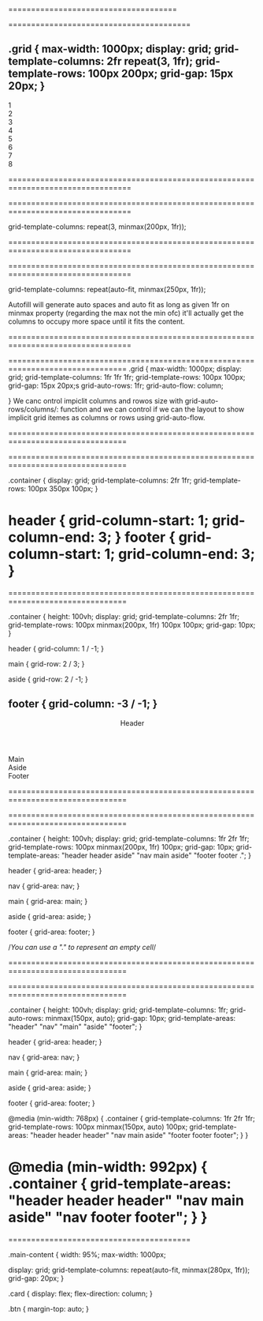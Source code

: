 ===================================== 
   <!-- Grid Layout -->
========================================

.grid {
  max-width: 1000px;
  display: grid;
  grid-template-columns: 2fr repeat(3, 1fr);  <!-- Can also use auto or px  -->
  grid-template-rows: 100px 200px;
  grid-gap: 15px 20px;
}
-
<div class="grid">
    <div class="item">1</div>
    <div class="item">2</div>
    <div class="item">3</div>
    <div class="item">4</div>
    <div class="item">5</div>
    <div class="item">6</div>
    <div class="item">7</div>
    <div class="item">8</div>
</div>

=================================================================================
<!-- Flexible Track Sizing with minmax() -->
=================================================================================

grid-template-columns: repeat(3, minmax(200px, 1fr));

=================================================================================
<!-- Repeat Tracks with auto-fill and auto-fit -->
=================================================================================

grid-template-columns: repeat(auto-fit, minmax(250px, 1fr));

Autofill will generate auto spaces and auto fit as long as given 1fr on minmax property (regarding the max not the min ofc) it'll actually get the columns to occupy more space until it fits the content.

=================================================================================
<!-- Control the Auto-placement of Grid Items -->
================================================================================
.grid {
  max-width: 1000px;
  display: grid;
  grid-template-columns: 1fr 1fr 1fr;
  grid-template-rows: 100px 100px;
  grid-gap: 15px 20px;s
  grid-auto-rows: 1fr;
  grid-auto-flow: column;
  
}
We canc ontrol impiclit columns and rowos size with grid-auto-rows/columns/: function and we can control if we can the layout to show implicit grid itemes as columns or rows using grid-auto-flow.


================================================================================
<!-- Position Items by Grid Lines -->
================================================================================

.container {
  display: grid;
  grid-template-columns: 2fr 1fr;
  grid-template-rows: 100px 350px 100px;
}

header {
  grid-column-start: 1;
  grid-column-end: 3;
}
footer {
  grid-column-start: 1;
  grid-column-end: 3;
}
================================================================================
<!-- Negative Grid Lines and Shorthand Syntax -->
================================================================================

.container {
  height: 100vh;
  display: grid;
  grid-template-columns: 2fr 1fr;
  grid-template-rows: 100px minmax(200px, 1fr) 100px 100px;
  grid-gap: 10px;
}


header {
  grid-column: 1 / -1;
}

main {
  grid-row: 2 / 3;
}

aside {
  grid-row: 2 / -1;
}

footer {
  grid-column: -3 / -1;
}
-
<!DOCTYPE html>
<html>
  <head>
    <title>CSS Grid Layout</title>
	  <link href='https://fonts.googleapis.com/css?family=Varela+Round' rel='stylesheet' type='text/css'>
    <link href="css/page.css" rel="stylesheet">
    <link href="css/grid.css" rel="stylesheet">
  </head>
  <body>
    <div class="container">
      <header>Header</header>
      <main>Main</main>
      <aside>Aside</aside>
      <footer>Footer</footer>
    </div>
  </body>
</html>

================================================================================
<!-- Placing Elements Using Grid Template Areas -->
================================================================================

.container {
  height: 100vh;
  display: grid;
  grid-template-columns: 1fr 2fr 1fr;
  grid-template-rows: 100px minmax(200px, 1fr) 100px;
  grid-gap: 10px;
  grid-template-areas: 
    "header header aside"
    "nav main aside"
    "footer footer .";
}

header {
  grid-area: header;
}

nav {
  grid-area: nav;
}

main {
  grid-area: main;
}

aside {
  grid-area: aside;
}

footer {
  grid-area: footer;
}

/*You can use a "." to represent an empty cell*/

================================================================================
<!-- Adjust the Grid with Media Queries -->
================================================================================

.container {
  height: 100vh;
  display: grid;
  grid-template-columns: 1fr;
  grid-auto-rows: minmax(150px, auto);
  grid-gap: 10px;
  grid-template-areas: 
    "header"
    "nav"
    "main"
    "aside"
    "footer";
}

header {
  grid-area: header;
}

nav {
  grid-area: nav;
}

main {
  grid-area: main;
}

aside {
  grid-area: aside;
}

footer {
  grid-area: footer;
}

@media (min-width: 768px) {
  .container {
    grid-template-columns: 1fr 2fr 1fr;
    grid-template-rows: 100px minmax(150px, auto) 100px;
    grid-template-areas: 
      "header header header"
      "nav main aside"
      "footer footer footer";
   }
}

@media (min-width: 992px) {
  .container {
    grid-template-areas:
      "header header header"
      "nav main aside"
      "nav footer footer";
   }
}
===================================== 
   <!-- Grid & Flexbox Layout -->
========================================

.main-content {
  width: 95%;
  max-width: 1000px;
  
  display: grid;
  grid-template-columns: repeat(auto-fit, minmax(280px, 1fr));
  grid-gap: 20px;
}

.card {
  display: flex;
  flex-direction: column;
}

.btn {
  margin-top: auto;
}







